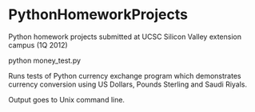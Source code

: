 PythonHomeworkProjects
======================

Python homework projects submitted at UCSC Silicon Valley extension campus (1Q 2012)


python money_test.py

Runs tests of Python currency exchange program which demonstrates currency conversion
using US Dollars, Pounds Sterling and Saudi Riyals.

Output goes to Unix command line.
